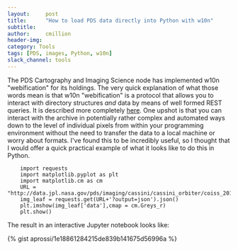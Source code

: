 ```yaml
---
layout:     post
title:      "How to load PDS data directly into Python with w10n"
subtitle:   
author:     cmillion
header-img:
category: Tools
tags: [PDS, images, Python, w10n]
slack_channel: tools
---
```

The PDS Cartography and Imaging Science node has implemented w10n "webification" for its holdings. The very quick explanation of what those words mean is that w10n "webification" is a protocol that allows you to interact with directory structures _and_ data by means of well formed REST queries. It is described more completely [here](http://data.jpl.nasa.gov/planetary-help). One upshot is that you can interact with the archive in potentially rather complex and automated ways down to the level of individual pixels from within your programming environment without the need to transfer the data to a local machine or worry about formats. I've found this to be incredibly useful, so I thought that I would offer a quick practical example of what it looks like to do this in Python.

```
    import requests
    import matplotlib.pyplot as plt
    import matplotlib.cm as cm
    URL = "http://data.jpl.nasa.gov/pds/imaging/cassini/cassini_orbiter/coiss_2015/data/1506288646_1506388236/N1506378403_1.IMG/0/raster/data[]"
    img_leaf = requests.get(URL+'?output=json').json()
    plt.imshow(img_leaf['data'],cmap = cm.Greys_r)
    plt.show()
```

The result in an interactive Jupyter notebook looks like:

{% gist aprossi/1e18861284215de839b141675d56996a %}
